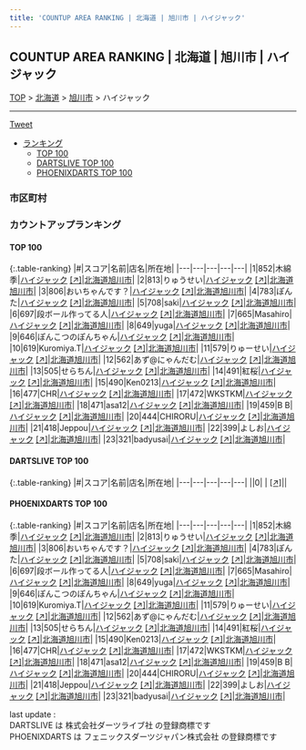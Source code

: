 ```yaml
---
title: 'COUNTUP AREA RANKING | 北海道 | 旭川市 | ハイジャック'
---
```

## COUNTUP AREA RANKING | 北海道 | 旭川市 | ハイジャック

[TOP](/darts/rank/) > [北海道](/darts/rank/北海道/) > [旭川市](/darts/rank/北海道/旭川市/) > ハイジャック

___

<a href="https://twitter.com/share?ref_src=twsrc%5Etfw" data-text="COUNTUP AREA RANKING | 北海道旭川市ハイジャック" class="twitter-share-button" data-hashtags="DARTSLIVE,PHOENIXDARTS,darts,ダーツ" data-show-count="false">Tweet</a>

* [ランキング](#カウントアップランキング)
    * [TOP 100](#top-100)
    * [DARTSLIVE TOP 100](#dartslive-top-100)
    * [PHOENIXDARTS TOP 100](#phoenixdarts-top-100)

### 市区町村

<ul>

</ul>

### カウントアップランキング

#### TOP 100



{:.table-ranking}
|#|スコア|名前|店名|所在地|
|---|---|---|---|---|
|1|852|<span class="rank-name-pd">木綿季</span>|<a href="/darts/rank/shops/10634.html">ハイジャック</a> <a href="https://vs.phoenixdarts.com/jp/shop/shopDetailInfo/s_10634?s_seq=10634">[↗]</a>|<a href="/darts/rank/北海道/旭川市">北海道旭川市</a>|
|2|813|<span class="rank-name-pd">りゅうせい</span>|<a href="/darts/rank/shops/10634.html">ハイジャック</a> <a href="https://vs.phoenixdarts.com/jp/shop/shopDetailInfo/s_10634?s_seq=10634">[↗]</a>|<a href="/darts/rank/北海道/旭川市">北海道旭川市</a>|
|3|806|<span class="rank-name-pd">おいちゃんです？</span>|<a href="/darts/rank/shops/10634.html">ハイジャック</a> <a href="https://vs.phoenixdarts.com/jp/shop/shopDetailInfo/s_10634?s_seq=10634">[↗]</a>|<a href="/darts/rank/北海道/旭川市">北海道旭川市</a>|
|4|783|<span class="rank-name-pd">ぽんた</span>|<a href="/darts/rank/shops/10634.html">ハイジャック</a> <a href="https://vs.phoenixdarts.com/jp/shop/shopDetailInfo/s_10634?s_seq=10634">[↗]</a>|<a href="/darts/rank/北海道/旭川市">北海道旭川市</a>|
|5|708|<span class="rank-name-pd">saki</span>|<a href="/darts/rank/shops/10634.html">ハイジャック</a> <a href="https://vs.phoenixdarts.com/jp/shop/shopDetailInfo/s_10634?s_seq=10634">[↗]</a>|<a href="/darts/rank/北海道/旭川市">北海道旭川市</a>|
|6|697|<span class="rank-name-pd">段ボール作ってる人</span>|<a href="/darts/rank/shops/10634.html">ハイジャック</a> <a href="https://vs.phoenixdarts.com/jp/shop/shopDetailInfo/s_10634?s_seq=10634">[↗]</a>|<a href="/darts/rank/北海道/旭川市">北海道旭川市</a>|
|7|665|<span class="rank-name-pd">Masahiro</span>|<a href="/darts/rank/shops/10634.html">ハイジャック</a> <a href="https://vs.phoenixdarts.com/jp/shop/shopDetailInfo/s_10634?s_seq=10634">[↗]</a>|<a href="/darts/rank/北海道/旭川市">北海道旭川市</a>|
|8|649|<span class="rank-name-pd">yuga</span>|<a href="/darts/rank/shops/10634.html">ハイジャック</a> <a href="https://vs.phoenixdarts.com/jp/shop/shopDetailInfo/s_10634?s_seq=10634">[↗]</a>|<a href="/darts/rank/北海道/旭川市">北海道旭川市</a>|
|9|646|<span class="rank-name-pd">ぽんこつのぽんちゃん</span>|<a href="/darts/rank/shops/10634.html">ハイジャック</a> <a href="https://vs.phoenixdarts.com/jp/shop/shopDetailInfo/s_10634?s_seq=10634">[↗]</a>|<a href="/darts/rank/北海道/旭川市">北海道旭川市</a>|
|10|619|<span class="rank-name-pd">Kuromiya.T</span>|<a href="/darts/rank/shops/10634.html">ハイジャック</a> <a href="https://vs.phoenixdarts.com/jp/shop/shopDetailInfo/s_10634?s_seq=10634">[↗]</a>|<a href="/darts/rank/北海道/旭川市">北海道旭川市</a>|
|11|579|<span class="rank-name-pd">りゅーせい</span>|<a href="/darts/rank/shops/10634.html">ハイジャック</a> <a href="https://vs.phoenixdarts.com/jp/shop/shopDetailInfo/s_10634?s_seq=10634">[↗]</a>|<a href="/darts/rank/北海道/旭川市">北海道旭川市</a>|
|12|562|<span class="rank-name-pd">あず@にゃんだむ</span>|<a href="/darts/rank/shops/10634.html">ハイジャック</a> <a href="https://vs.phoenixdarts.com/jp/shop/shopDetailInfo/s_10634?s_seq=10634">[↗]</a>|<a href="/darts/rank/北海道/旭川市">北海道旭川市</a>|
|13|505|<span class="rank-name-pd">せらちん</span>|<a href="/darts/rank/shops/10634.html">ハイジャック</a> <a href="https://vs.phoenixdarts.com/jp/shop/shopDetailInfo/s_10634?s_seq=10634">[↗]</a>|<a href="/darts/rank/北海道/旭川市">北海道旭川市</a>|
|14|491|<span class="rank-name-pd">紅桜</span>|<a href="/darts/rank/shops/10634.html">ハイジャック</a> <a href="https://vs.phoenixdarts.com/jp/shop/shopDetailInfo/s_10634?s_seq=10634">[↗]</a>|<a href="/darts/rank/北海道/旭川市">北海道旭川市</a>|
|15|490|<span class="rank-name-pd">Ken0213</span>|<a href="/darts/rank/shops/10634.html">ハイジャック</a> <a href="https://vs.phoenixdarts.com/jp/shop/shopDetailInfo/s_10634?s_seq=10634">[↗]</a>|<a href="/darts/rank/北海道/旭川市">北海道旭川市</a>|
|16|477|<span class="rank-name-pd">CHR</span>|<a href="/darts/rank/shops/10634.html">ハイジャック</a> <a href="https://vs.phoenixdarts.com/jp/shop/shopDetailInfo/s_10634?s_seq=10634">[↗]</a>|<a href="/darts/rank/北海道/旭川市">北海道旭川市</a>|
|17|472|<span class="rank-name-pd">WKSTKM</span>|<a href="/darts/rank/shops/10634.html">ハイジャック</a> <a href="https://vs.phoenixdarts.com/jp/shop/shopDetailInfo/s_10634?s_seq=10634">[↗]</a>|<a href="/darts/rank/北海道/旭川市">北海道旭川市</a>|
|18|471|<span class="rank-name-pd">asa12</span>|<a href="/darts/rank/shops/10634.html">ハイジャック</a> <a href="https://vs.phoenixdarts.com/jp/shop/shopDetailInfo/s_10634?s_seq=10634">[↗]</a>|<a href="/darts/rank/北海道/旭川市">北海道旭川市</a>|
|19|459|<span class="rank-name-pd">B B</span>|<a href="/darts/rank/shops/10634.html">ハイジャック</a> <a href="https://vs.phoenixdarts.com/jp/shop/shopDetailInfo/s_10634?s_seq=10634">[↗]</a>|<a href="/darts/rank/北海道/旭川市">北海道旭川市</a>|
|20|444|<span class="rank-name-pd">CHIRORU</span>|<a href="/darts/rank/shops/10634.html">ハイジャック</a> <a href="https://vs.phoenixdarts.com/jp/shop/shopDetailInfo/s_10634?s_seq=10634">[↗]</a>|<a href="/darts/rank/北海道/旭川市">北海道旭川市</a>|
|21|418|<span class="rank-name-pd">Jeppou</span>|<a href="/darts/rank/shops/10634.html">ハイジャック</a> <a href="https://vs.phoenixdarts.com/jp/shop/shopDetailInfo/s_10634?s_seq=10634">[↗]</a>|<a href="/darts/rank/北海道/旭川市">北海道旭川市</a>|
|22|399|<span class="rank-name-pd">よしお</span>|<a href="/darts/rank/shops/10634.html">ハイジャック</a> <a href="https://vs.phoenixdarts.com/jp/shop/shopDetailInfo/s_10634?s_seq=10634">[↗]</a>|<a href="/darts/rank/北海道/旭川市">北海道旭川市</a>|
|23|321|<span class="rank-name-pd">badyusai</span>|<a href="/darts/rank/shops/10634.html">ハイジャック</a> <a href="https://vs.phoenixdarts.com/jp/shop/shopDetailInfo/s_10634?s_seq=10634">[↗]</a>|<a href="/darts/rank/北海道/旭川市">北海道旭川市</a>|


#### DARTSLIVE TOP 100



{:.table-ranking}
|#|スコア|名前|店名|所在地|
|---|---|---|---|---|
||0|<span class="rank-name-dl"> </span>|<a href="/darts/rank/shops/.html"></a> <a href="">[↗]</a>|<a href="/darts/rank//"></a>|


#### PHOENIXDARTS TOP 100



{:.table-ranking}
|#|スコア|名前|店名|所在地|
|---|---|---|---|---|
|1|852|<span class="rank-name-pd">木綿季</span>|<a href="/darts/rank/shops/10634.html">ハイジャック</a> <a href="https://vs.phoenixdarts.com/jp/shop/shopDetailInfo/s_10634?s_seq=10634">[↗]</a>|<a href="/darts/rank/北海道/旭川市">北海道旭川市</a>|
|2|813|<span class="rank-name-pd">りゅうせい</span>|<a href="/darts/rank/shops/10634.html">ハイジャック</a> <a href="https://vs.phoenixdarts.com/jp/shop/shopDetailInfo/s_10634?s_seq=10634">[↗]</a>|<a href="/darts/rank/北海道/旭川市">北海道旭川市</a>|
|3|806|<span class="rank-name-pd">おいちゃんです？</span>|<a href="/darts/rank/shops/10634.html">ハイジャック</a> <a href="https://vs.phoenixdarts.com/jp/shop/shopDetailInfo/s_10634?s_seq=10634">[↗]</a>|<a href="/darts/rank/北海道/旭川市">北海道旭川市</a>|
|4|783|<span class="rank-name-pd">ぽんた</span>|<a href="/darts/rank/shops/10634.html">ハイジャック</a> <a href="https://vs.phoenixdarts.com/jp/shop/shopDetailInfo/s_10634?s_seq=10634">[↗]</a>|<a href="/darts/rank/北海道/旭川市">北海道旭川市</a>|
|5|708|<span class="rank-name-pd">saki</span>|<a href="/darts/rank/shops/10634.html">ハイジャック</a> <a href="https://vs.phoenixdarts.com/jp/shop/shopDetailInfo/s_10634?s_seq=10634">[↗]</a>|<a href="/darts/rank/北海道/旭川市">北海道旭川市</a>|
|6|697|<span class="rank-name-pd">段ボール作ってる人</span>|<a href="/darts/rank/shops/10634.html">ハイジャック</a> <a href="https://vs.phoenixdarts.com/jp/shop/shopDetailInfo/s_10634?s_seq=10634">[↗]</a>|<a href="/darts/rank/北海道/旭川市">北海道旭川市</a>|
|7|665|<span class="rank-name-pd">Masahiro</span>|<a href="/darts/rank/shops/10634.html">ハイジャック</a> <a href="https://vs.phoenixdarts.com/jp/shop/shopDetailInfo/s_10634?s_seq=10634">[↗]</a>|<a href="/darts/rank/北海道/旭川市">北海道旭川市</a>|
|8|649|<span class="rank-name-pd">yuga</span>|<a href="/darts/rank/shops/10634.html">ハイジャック</a> <a href="https://vs.phoenixdarts.com/jp/shop/shopDetailInfo/s_10634?s_seq=10634">[↗]</a>|<a href="/darts/rank/北海道/旭川市">北海道旭川市</a>|
|9|646|<span class="rank-name-pd">ぽんこつのぽんちゃん</span>|<a href="/darts/rank/shops/10634.html">ハイジャック</a> <a href="https://vs.phoenixdarts.com/jp/shop/shopDetailInfo/s_10634?s_seq=10634">[↗]</a>|<a href="/darts/rank/北海道/旭川市">北海道旭川市</a>|
|10|619|<span class="rank-name-pd">Kuromiya.T</span>|<a href="/darts/rank/shops/10634.html">ハイジャック</a> <a href="https://vs.phoenixdarts.com/jp/shop/shopDetailInfo/s_10634?s_seq=10634">[↗]</a>|<a href="/darts/rank/北海道/旭川市">北海道旭川市</a>|
|11|579|<span class="rank-name-pd">りゅーせい</span>|<a href="/darts/rank/shops/10634.html">ハイジャック</a> <a href="https://vs.phoenixdarts.com/jp/shop/shopDetailInfo/s_10634?s_seq=10634">[↗]</a>|<a href="/darts/rank/北海道/旭川市">北海道旭川市</a>|
|12|562|<span class="rank-name-pd">あず@にゃんだむ</span>|<a href="/darts/rank/shops/10634.html">ハイジャック</a> <a href="https://vs.phoenixdarts.com/jp/shop/shopDetailInfo/s_10634?s_seq=10634">[↗]</a>|<a href="/darts/rank/北海道/旭川市">北海道旭川市</a>|
|13|505|<span class="rank-name-pd">せらちん</span>|<a href="/darts/rank/shops/10634.html">ハイジャック</a> <a href="https://vs.phoenixdarts.com/jp/shop/shopDetailInfo/s_10634?s_seq=10634">[↗]</a>|<a href="/darts/rank/北海道/旭川市">北海道旭川市</a>|
|14|491|<span class="rank-name-pd">紅桜</span>|<a href="/darts/rank/shops/10634.html">ハイジャック</a> <a href="https://vs.phoenixdarts.com/jp/shop/shopDetailInfo/s_10634?s_seq=10634">[↗]</a>|<a href="/darts/rank/北海道/旭川市">北海道旭川市</a>|
|15|490|<span class="rank-name-pd">Ken0213</span>|<a href="/darts/rank/shops/10634.html">ハイジャック</a> <a href="https://vs.phoenixdarts.com/jp/shop/shopDetailInfo/s_10634?s_seq=10634">[↗]</a>|<a href="/darts/rank/北海道/旭川市">北海道旭川市</a>|
|16|477|<span class="rank-name-pd">CHR</span>|<a href="/darts/rank/shops/10634.html">ハイジャック</a> <a href="https://vs.phoenixdarts.com/jp/shop/shopDetailInfo/s_10634?s_seq=10634">[↗]</a>|<a href="/darts/rank/北海道/旭川市">北海道旭川市</a>|
|17|472|<span class="rank-name-pd">WKSTKM</span>|<a href="/darts/rank/shops/10634.html">ハイジャック</a> <a href="https://vs.phoenixdarts.com/jp/shop/shopDetailInfo/s_10634?s_seq=10634">[↗]</a>|<a href="/darts/rank/北海道/旭川市">北海道旭川市</a>|
|18|471|<span class="rank-name-pd">asa12</span>|<a href="/darts/rank/shops/10634.html">ハイジャック</a> <a href="https://vs.phoenixdarts.com/jp/shop/shopDetailInfo/s_10634?s_seq=10634">[↗]</a>|<a href="/darts/rank/北海道/旭川市">北海道旭川市</a>|
|19|459|<span class="rank-name-pd">B B</span>|<a href="/darts/rank/shops/10634.html">ハイジャック</a> <a href="https://vs.phoenixdarts.com/jp/shop/shopDetailInfo/s_10634?s_seq=10634">[↗]</a>|<a href="/darts/rank/北海道/旭川市">北海道旭川市</a>|
|20|444|<span class="rank-name-pd">CHIRORU</span>|<a href="/darts/rank/shops/10634.html">ハイジャック</a> <a href="https://vs.phoenixdarts.com/jp/shop/shopDetailInfo/s_10634?s_seq=10634">[↗]</a>|<a href="/darts/rank/北海道/旭川市">北海道旭川市</a>|
|21|418|<span class="rank-name-pd">Jeppou</span>|<a href="/darts/rank/shops/10634.html">ハイジャック</a> <a href="https://vs.phoenixdarts.com/jp/shop/shopDetailInfo/s_10634?s_seq=10634">[↗]</a>|<a href="/darts/rank/北海道/旭川市">北海道旭川市</a>|
|22|399|<span class="rank-name-pd">よしお</span>|<a href="/darts/rank/shops/10634.html">ハイジャック</a> <a href="https://vs.phoenixdarts.com/jp/shop/shopDetailInfo/s_10634?s_seq=10634">[↗]</a>|<a href="/darts/rank/北海道/旭川市">北海道旭川市</a>|
|23|321|<span class="rank-name-pd">badyusai</span>|<a href="/darts/rank/shops/10634.html">ハイジャック</a> <a href="https://vs.phoenixdarts.com/jp/shop/shopDetailInfo/s_10634?s_seq=10634">[↗]</a>|<a href="/darts/rank/北海道/旭川市">北海道旭川市</a>|


<div class="footer border-top border-gray-light mt-5 pt-3 text-right text-gray">
    last update : <span style="font-weight: italic" id="foot_last_modified"></span><br />
    DARTSLIVE は 株式会社ダーツライブ社 の登録商標です<br />
    PHOENIXDARTS は フェニックスダーツジャパン株式会社 の登録商標です<br />
</div>

<script src="https://cdnjs.cloudflare.com/ajax/libs/jquery.tablesorter/2.31.3/js/jquery.tablesorter.min.js" integrity="sha512-qzgd5cYSZcosqpzpn7zF2ZId8f/8CHmFKZ8j7mU4OUXTNRd5g+ZHBPsgKEwoqxCtdQvExE5LprwwPAgoicguNg==" crossorigin="anonymous" referrerpolicy="no-referrer"></script>
<link rel="stylesheet" href="https://cdnjs.cloudflare.com/ajax/libs/jquery.tablesorter/2.31.3/css/theme.default.min.css" integrity="sha512-wghhOJkjQX0Lh3NSWvNKeZ0ZpNn+SPVXX1Qyc9OCaogADktxrBiBdKGDoqVUOyhStvMBmJQ8ZdMHiR3wuEq8+w==" crossorigin="anonymous" referrerpolicy="no-referrer" />
<script>
$(function() {
    $(".table-ranking").tablesorter({sortList:[[0, 0]]});
    $("#foot_last_modified").text(formatDate(new Date(document.lastModified), 'yyyy-MM-dd HH:mm:ss'));
});
</script>

<script async src="https://platform.twitter.com/widgets.js" charset="utf-8"></script>